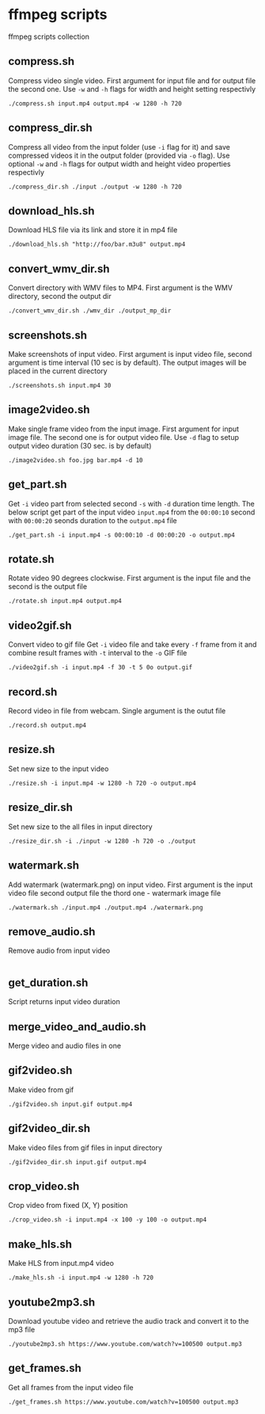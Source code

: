 # ffmpeg scripts
ffmpeg scripts collection

## compress.sh
Compress video single video.
First argument for input file and for output file the second one.
Use `-w` and `-h` flags for width and height setting respectivly
```
./compress.sh input.mp4 output.mp4 -w 1280 -h 720
```

## compress_dir.sh
Compress all video from the input folder (use `-i` flag for it) and save compressed videos it in the output folder (provided via `-o` flag).
Use optional `-w` and `-h` flags for output width and height video properties respectivly
```
./compress_dir.sh ./input ./output -w 1280 -h 720
```

## download_hls.sh
Download HLS file via its link and store it in mp4 file
```
./download_hls.sh "http://foo/bar.m3u8" output.mp4
```

## convert_wmv_dir.sh
Convert directory with WMV files to MP4. First argument is the WMV directory, second the output dir
```
./convert_wmv_dir.sh ./wmv_dir ./output_mp_dir
```

## screenshots.sh
Make screenshots of input video. First argument is input video file, second argument is time interval (10 sec is by default). The output images will be placed in the current directory
```
./screenshots.sh input.mp4 30
```

## image2video.sh
Make single frame video from the input image.
First argument for input image file. The second one is for output video file.
Use `-d` flag to setup output video duration (30 sec. is by default)
```
./image2video.sh foo.jpg bar.mp4 -d 10
```

## get_part.sh
Get `-i` video part from selected second `-s` with `-d` duration time length.
The below script get part of the input video `input.mp4` from the `00:00:10` second with `00:00:20` seonds duration to the `output.mp4` file
```
./get_part.sh -i input.mp4 -s 00:00:10 -d 00:00:20 -o output.mp4
```

## rotate.sh
Rotate video 90 degrees clockwise. First argument is the input file and the second is the output file
```
./rotate.sh input.mp4 output.mp4
```

## video2gif.sh
Convert video to gif file
Get `-i` video file and take every `-f` frame from it and combine result frames with `-t` interval to the `-o` GIF file
```
./video2gif.sh -i input.mp4 -f 30 -t 5 0o output.gif
```

## record.sh
Record video in file from webcam. Single argument is the outut file
```
./record.sh output.mp4
```

## resize.sh
Set new size to the input video
```
./resize.sh -i input.mp4 -w 1280 -h 720 -o output.mp4
```

## resize_dir.sh
Set new size to the all files in input directory
```
./resize_dir.sh -i ./input -w 1280 -h 720 -o ./output
```

## watermark.sh
Add watermark (watermark.png) on input video. First argument is the input video file second output file the thord one - watermark image file
```
./watermark.sh ./input.mp4 ./output.mp4 ./watermark.png
```

## remove_audio.sh
Remove audio from input video
```
```

## get_duration.sh
Script returns input video duration

## merge_video_and_audio.sh
Merge video and audio files in one

## gif2video.sh
Make video from gif
```
./gif2video.sh input.gif output.mp4
```

## gif2video_dir.sh
Make video files from gif files in input directory
```
./gif2video_dir.sh input.gif output.mp4
```

## crop_video.sh
Crop video from fixed (X, Y) position
```
./crop_video.sh -i input.mp4 -x 100 -y 100 -o output.mp4
```

## make_hls.sh
Make HLS from input.mp4 video
```
./make_hls.sh -i input.mp4 -w 1280 -h 720
```

## youtube2mp3.sh
Download youtube video and retrieve the audio track and convert it to the mp3 file
```
./youtube2mp3.sh https://www.youtube.com/watch?v=100500 output.mp3
```

## get_frames.sh
Get all frames from the input video file
```
./get_frames.sh https://www.youtube.com/watch?v=100500 output.mp3
```
